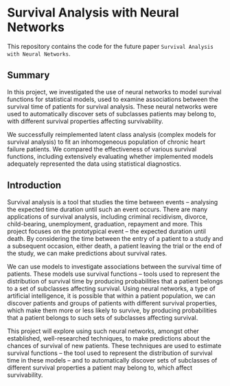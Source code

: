 # Survival Analysis with Neural Networks

This repository contains the code for the future paper `Survival Analysis with Neural Networks`.

## Summary

In this project, we investigated the use of neural networks to model survival functions for statistical models, used to examine associations between the survival time of patients for survival analysis. These neural networks were used to automatically discover sets of subclasses patients may belong to, with different survival properties affecting survivability.

We successfully reimplemented latent class analysis (complex models for survival analysis) to fit an inhomogeneous population of chronic heart failure patients. We compared the effectiveness of various survival functions, including extensively evaluating whether implemented models adequately represented the data using statistical diagnostics.

## Introduction

Survival analysis is a tool that studies the time between events – analysing the expected time duration until such an event occurs. There are many applications of survival analysis, including criminal recidivism, divorce, child-bearing, unemployment, graduation, repayment and more. This project focuses on the prototypical event – the expected duration until death. By considering the time between the entry of a patient to a study and a subsequent occasion, either death, a patient leaving the trial or the end of the study, we can make predictions about survival rates.

We can use models to investigate associations between the survival time of patients. These models use survival functions – tools used to represent the distribution of survival time by producing probabilities that a patient belongs to a set of subclasses affecting survival. Using neural networks, a type of artificial intelligence, it is possible that within a patient population, we can discover patients and groups of patients with different survival properties, which make them more or less likely to survive, by producing probabilities that a patient belongs to such sets of subclasses affecting survival.

This project will explore using such neural networks, amongst other established, well-researched techniques, to make predictions about the chances of survival of new patients. These techniques are used to estimate survival functions – the tool used to represent the distribution of survival time in these models – and to automatically discover sets of subclasses of different survival properties a patient may belong to, which affect survivability.
